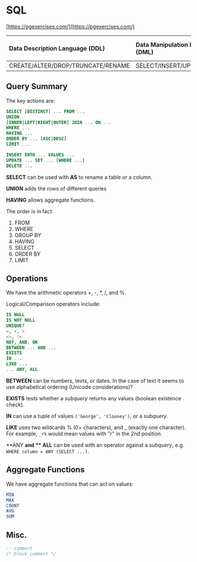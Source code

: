 # SQL

[https://pgexercises.com/](https://pgexercises.com/)

| Data Description Language \(DDL\) | Data Manipulation Language \(DML\) | Data Control Language \(DCL\) | Transaction Control Language \(TCL\) |
| :--- | :--- | :--- | :--- |
| CREATE/ALTER/DROP/TRUNCATE/RENAME | SELECT/INSERT/UPDATE/DELETE | GRANT/REVOKE | BEGIN/COMMIT/ROLLBACK/SAVEPOINT |

## Query Summary

The key actions are:

```SQL
SELECT [DISTINCT] ... FROM ...
UNION
[INNER|LEFT|RIGHT|OUTER] JOIN ... ON ...
WHERE ...
HAVING ...
ORDER BY ... [ASC|DESC]
LIMIT ...

INSERT INTO ... VALUES ...
UPDATE ... SET ... [WHERE ...]
DELETE ...
```

**SELECT** can be used with **AS** to rename a table or a column.

**UNION** adds the rows of different queries

**HAVING** allows aggregate functions.

The order is in fact:

1. FROM
2. WHERE
3. GROUP BY
4. HAVING
5. SELECT
6. ORDER BY
7. LIMIT

## Operations

We have the arithmetic operators +, -, \*, /, and %.

Logical/Comparison operators include:

```SQL
IS NULL
IS NOT NULL
UNIQUE?
=, <, >
<>, !=
NOT, AND, OR
BETWEEN ... AND ...
EXISTS
IN ...
LIKE ...
... ANY, ALL
```

**BETWEEN** can be numbers, texts, or dates. In the case of text it seems to use alphabetical ordering \(Unicode considerations\)?

**EXISTS** tests whether a _subquery_ returns any values \(boolean existence check\).

**IN** can use a tuple of values `('George', 'Clooney')`, or a _subquery_.

**LIKE** uses two wildcards % \(0+ characters\), and \_ \(exactly one character\). For example, `_r%` would mean values with "r" in the 2nd position.

**ANY **and ** ALL** can be used with an operator against a _subquery_, e.g. `WHERE column = ANY (SELECT ...)`.

## Aggregate Functions

We have aggregate functions that can act on values:

```SQL
MIN
MAX
COUNT
AVG
SUM
```

## Misc.

```SQL
-- comment
/* block comment */
```



